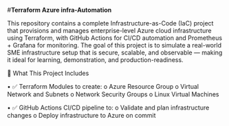 #**Terraform Azure infra-Automation**

This repository contains a complete Infrastructure-as-Code (IaC) project that provisions and manages enterprise-level Azure cloud infrastructure using Terraform, with GitHub Actions for CI/CD automation and Prometheus + Grafana for monitoring. The goal of this project is to simulate a real-world SME infrastructure setup that is secure, scalable, and observable — making it ideal for learning, demonstration, and production-readiness.

🚀 What This Project Includes

•	✅ Terraform Modules to create:
o	Azure Resource Group
o	Virtual Network and Subnets
o	Network Security Groups
o	Linux Virtual Machines

•	✅ GitHub Actions CI/CD pipeline to:
o	Validate and plan infrastructure changes
o	Deploy infrastructure to Azure on commit
